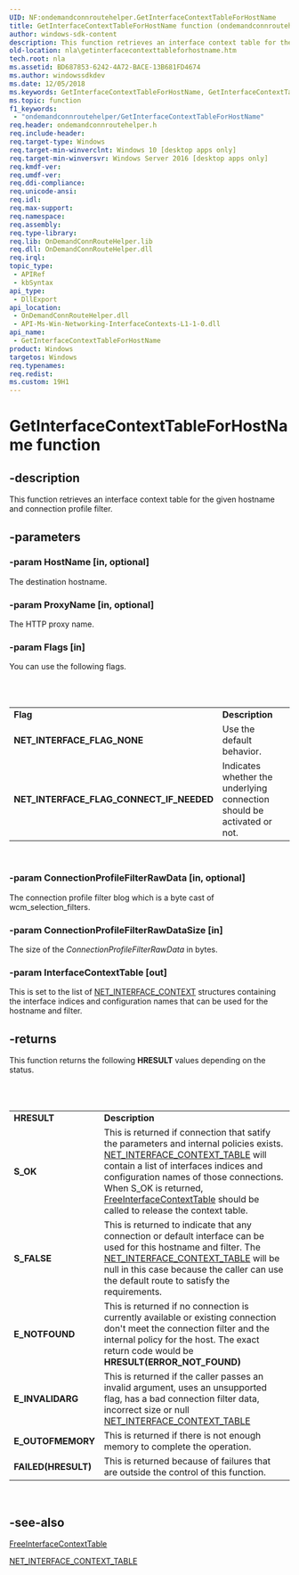```yaml
---
UID: NF:ondemandconnroutehelper.GetInterfaceContextTableForHostName
title: GetInterfaceContextTableForHostName function (ondemandconnroutehelper.h)
author: windows-sdk-content
description: This function retrieves an interface context table for the given hostname and connection profile filter.
old-location: nla\getinterfacecontexttableforhostname.htm
tech.root: nla
ms.assetid: BD687853-6242-4A72-BACE-13B681FD4674
ms.author: windowssdkdev
ms.date: 12/05/2018
ms.keywords: GetInterfaceContextTableForHostName, GetInterfaceContextTableForHostName function [Network Awareness], nla.getinterfacecontexttableforhostname, ondemandconnroutehelper/GetInterfaceContextTableForHostName
ms.topic: function
f1_keywords: 
 - "ondemandconnroutehelper/GetInterfaceContextTableForHostName"
req.header: ondemandconnroutehelper.h
req.include-header: 
req.target-type: Windows
req.target-min-winverclnt: Windows 10 [desktop apps only]
req.target-min-winversvr: Windows Server 2016 [desktop apps only]
req.kmdf-ver: 
req.umdf-ver: 
req.ddi-compliance: 
req.unicode-ansi: 
req.idl: 
req.max-support: 
req.namespace: 
req.assembly: 
req.type-library: 
req.lib: OnDemandConnRouteHelper.lib
req.dll: OnDemandConnRouteHelper.dll
req.irql: 
topic_type:
 - APIRef
 - kbSyntax
api_type:
 - DllExport
api_location:
 - OnDemandConnRouteHelper.dll
 - API-Ms-Win-Networking-InterfaceContexts-L1-1-0.dll
api_name:
 - GetInterfaceContextTableForHostName
product: Windows
targetos: Windows
req.typenames: 
req.redist: 
ms.custom: 19H1
---
```


# GetInterfaceContextTableForHostName function


## -description


This function retrieves an interface context table for the given hostname and connection profile filter.


## -parameters




### -param HostName [in, optional]

The destination hostname.


### -param ProxyName [in, optional]

The HTTP proxy name.


### -param Flags [in]

You can use the following flags.

<table></table>
 

<table>
<tr>
<td><b>Flag</b></td>
<td><b>Description</b></td>
</tr>
<tr>
<td><b>NET_INTERFACE_FLAG_NONE</b></td>
<td>Use the default behavior.</td>
</tr>
<tr>
<td><b>NET_INTERFACE_FLAG_CONNECT_IF_NEEDED</b></td>
<td>Indicates whether the underlying connection should be activated or not.</td>
</tr>
</table>
 


### -param ConnectionProfileFilterRawData [in, optional]

The connection profile filter blog which is a byte cast of wcm_selection_filters.


### -param ConnectionProfileFilterRawDataSize [in]

The size of the <i>ConnectionProfileFilterRawData</i> in bytes.


### -param InterfaceContextTable [out]

This is set to the list of <a href="https://docs.microsoft.com/windows/win32/api/ondemandconnroutehelper/ns-ondemandconnroutehelper-net_interface_context">NET_INTERFACE_CONTEXT</a> structures containing the interface indices and configuration names that can be used for the hostname and filter.


## -returns



This function returns the following <b>HRESULT</b> values depending on the status.

<table></table>
 

<table>
<tr>
<td><b>HRESULT</b></td>
<td><b>Description</b></td>
</tr>
<tr>
<td><b>S_OK</b></td>
<td>
This is returned if connection that satify the parameters and internal policies exists. <a href="https://docs.microsoft.com/windows/win32/api/ondemandconnroutehelper/ns-ondemandconnroutehelper-net_interface_context">NET_INTERFACE_CONTEXT_TABLE</a> will contain a list of interfaces indices and configuration names of those connections. When S_OK is returned, <a href="https://docs.microsoft.com/windows/desktop/api/ondemandconnroutehelper/nf-ondemandconnroutehelper-freeinterfacecontexttable">FreeInterfaceContextTable</a> should be called to release the context table.

</td>
</tr>
<tr>
<td><b>S_FALSE</b></td>
<td>
This is returned to indicate that any connection or default interface can be used for this hostname and filter. The <a href="https://docs.microsoft.com/windows/win32/api/ondemandconnroutehelper/ns-ondemandconnroutehelper-net_interface_context">NET_INTERFACE_CONTEXT_TABLE</a> will be null in this case because the caller can use the default route to satisfy the requirements.

</td>
</tr>
<tr>
<td><b>E_NOTFOUND</b></td>
<td>
This is returned if no connection is currently available or existing connection don't meet the connection filter and the internal policy for the host. The exact return code would be <b>HRESULT(ERROR_NOT_FOUND)</b>

</td>
</tr>
<tr>
<td><b>E_INVALIDARG</b></td>
<td>
This is returned if the caller passes an invalid argument, uses an unsupported flag, has a bad connection filter data, incorrect size or null <a href="https://docs.microsoft.com/windows/win32/api/ondemandconnroutehelper/ns-ondemandconnroutehelper-net_interface_context">NET_INTERFACE_CONTEXT_TABLE</a>


</td>
</tr>
<tr>
<td><b>E_OUTOFMEMORY</b></td>
<td>
This is returned if there is not enough memory to complete the operation.

</td>
</tr>
<tr>
<td><b>FAILED(HRESULT)</b></td>
<td>
This is returned because of failures that are outside the control of this function.

</td>
</tr>
</table>
 




## -see-also




<a href="https://docs.microsoft.com/windows/desktop/api/ondemandconnroutehelper/nf-ondemandconnroutehelper-freeinterfacecontexttable">FreeInterfaceContextTable</a>



<a href="https://docs.microsoft.com/windows/win32/api/ondemandconnroutehelper/ns-ondemandconnroutehelper-net_interface_context">NET_INTERFACE_CONTEXT_TABLE</a>
 

 

